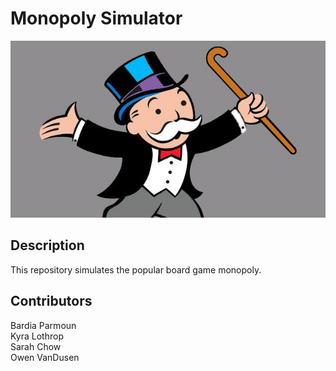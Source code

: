 # Monopoly Simulator

<p align="center">
<img src="images/rich-uncle-pennybags.jpg" />
</p>

## Description
This repository simulates the popular board game monopoly. 

## Contributors
Bardia Parmoun \
Kyra Lothrop\
Sarah Chow \
Owen VanDusen 


